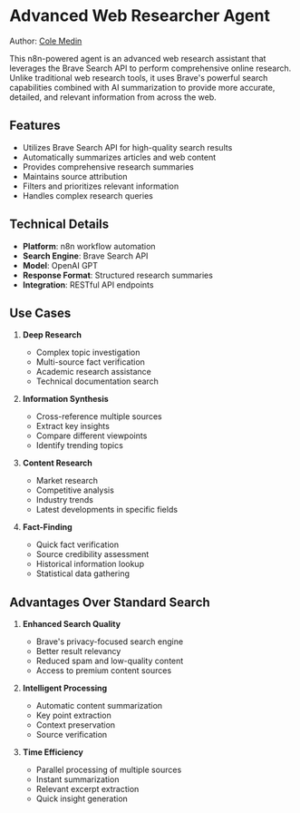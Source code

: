# Advanced Web Researcher Agent

Author: [Cole Medin](https://www.youtube.com/@ColeMedin)

This n8n-powered agent is an advanced web research assistant that leverages the Brave Search API to perform comprehensive online research. Unlike traditional web research tools, it uses Brave's powerful search capabilities combined with AI summarization to provide more accurate, detailed, and relevant information from across the web.

## Features

- Utilizes Brave Search API for high-quality search results
- Automatically summarizes articles and web content
- Provides comprehensive research summaries
- Maintains source attribution
- Filters and prioritizes relevant information
- Handles complex research queries

## Technical Details

- **Platform**: n8n workflow automation
- **Search Engine**: Brave Search API
- **Model**: OpenAI GPT
- **Response Format**: Structured research summaries
- **Integration**: RESTful API endpoints

## Use Cases

1. **Deep Research**
   - Complex topic investigation
   - Multi-source fact verification
   - Academic research assistance
   - Technical documentation search

2. **Information Synthesis**
   - Cross-reference multiple sources
   - Extract key insights
   - Compare different viewpoints
   - Identify trending topics

3. **Content Research**
   - Market research
   - Competitive analysis
   - Industry trends
   - Latest developments in specific fields

4. **Fact-Finding**
   - Quick fact verification
   - Source credibility assessment
   - Historical information lookup
   - Statistical data gathering

## Advantages Over Standard Search

1. **Enhanced Search Quality**
   - Brave's privacy-focused search engine
   - Better result relevancy
   - Reduced spam and low-quality content
   - Access to premium content sources

2. **Intelligent Processing**
   - Automatic content summarization
   - Key point extraction
   - Context preservation
   - Source verification

3. **Time Efficiency**
   - Parallel processing of multiple sources
   - Instant summarization
   - Relevant excerpt extraction
   - Quick insight generation
